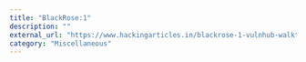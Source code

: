 ```yaml
---
title: "BlackRose:1"
description: ""
external_url: "https://www.hackingarticles.in/blackrose-1-vulnhub-walkthrough/"
category: "Miscellaneous"
---
```

